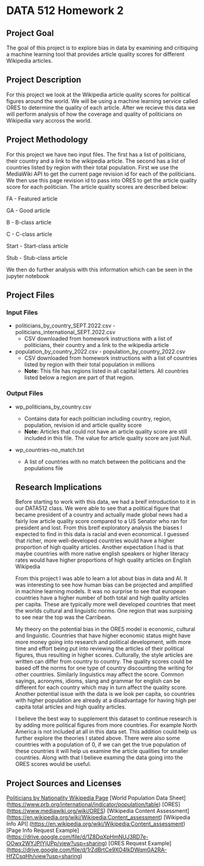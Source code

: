 # DATA 512 Homework 2
## Project Goal
The goal of this project is to explore bias in data by examining and critiquing a machine learning tool that provides article quality scores for different Wikipedia articles.  

## Project Description
For this project we look at the Wikipedia article quality scores for political figures around the world. We will be using a machine learning service called ORES to determine the quality of each article. After we recieve this data we will perform analysis of how the coverage and quality of politicians on Wikipedia vary accross the world. 

## Project Methodology
For this project we have two input files. The first has a list of politicians, their country and a link to the wikipedia article. The second has a list of countries listed by region with their total population.
First we use the MediaWiki API to get the current page revision id for each of the politicians. We then use this page revision id to pass into ORES to get the article quality score for each politician. The article quality scores are described below:

FA - Featured article

GA - Good article

B - B-class article

C - C-class article

Start - Start-class article

Stub - Stub-class article

We then do further analysis with this information which can be seen in the jupyter notebook

## Project Files
### Input Files
- politicians_by_country_SEPT.2022.csv - politicians_international_SEPT.2022.csv
  - CSV downloaded from homework instructions with a list of politicians, their country and a link to the wikipedia article
- population_by_country_2022.csv - population_by_country_2022.csv
  - CSV downloaded from homework instructions with a list of countries listed by region with their total population in millions
  - **Note:** This file has regions listed in all capital letters. All countries listed below a region are part of that region.
### Output Files
- wp_politicians_by_country.csv
  - Contains data for each politician including country, region, population, revision id and article quality score
  - **Note:** Articles that could not have an article quality score are still included in this file. The value for article quality score are just Null.
- wp_countries-no_match.txt
  - A list of countries with no match between the politicians and the populations file
  
  ## Research Implications
    Before starting to work with this data, we had a breif introduction to it in our DATA512 class. We were able to see that a political figure that became president of a country and actually made global news had a fairly low article quality score compared to a US Senator who ran for president and lost. From this breif exploratory analysis the biases I expected to find in this data is racial and even economical. I guessed that richer, more well-developed countries would have a higher proportion of high quality articles. Another expectation I had is that maybe countries with more native english speakers or higher literacy rates would have higher proportions of high quality articles on English Wikipedia
    
    From this project I was able to learn a lot about bias in data and AI. It was interesting to see how human bias can be projected and amplified in machine learning models. It was no surprise to see that european countries have a higher number of both total and high quality articles per capita. These are typically more well developed countries that meet the worlds cultural and linguistic norms. One region that was surpising to see near the top was the Carribean. 
    
    My theory on the potential bias in the ORES model is economic, cultural and linguistic. Countries that have higher economic status might have more money going into research and political development, with more time and effort being put into reviewing the articles of their political figures, thus resulting in higher scores. Culturally, the style articles are written can differ from country to country. The quality scores could be based off the norms for one type of country discounting the writing for other countries. Similarly linguistics may affect the score. Common sayings, acronyms, idioms, slang and grammar for english can be different for each country which may in turn affect the quality score. Another potential issue with the data is we look per capita, so countries with higher population are already at a disadvantage for having high per capita total articles and high quality articles.
    
    I believe the best way to supplement this dataset to continue research is by adding more political figures from more countries. For example North America is not included at all in this data set. This addition could help us further explore the theories I stated above. There were also some countries with a population of 0, if we can get the true population of these countries it will help us examine the article qualities for smaller countries. Along with that I believe examing the data going into the ORES scores would be useful. 
    
## Project Sources and Licenses
[Politicians by Nationality Wikipedia Page](https://en.wikipedia.org/wiki/Category:Politicians_by_nationality)
[World Population Data Sheet] (https://www.prb.org/international/indicator/population/table)
[ORES] (https://www.mediawiki.org/wiki/ORES)
[Wikipedia Content Assessment] (https://en.wikipedia.org/wiki/Wikipedia:Content_assessment)
[Wikipedia Info API] (https://en.wikipedia.org/wiki/Wikipedia:Content_assessment)
[Page Info Request Example] (https://drive.google.com/file/d/1Z8DqXpHmNUJ3RD7e-OOwx2WYJPIYjUPp/view?usp=sharing)
[ORES Request Example] (https://drive.google.com/file/d/1rZdBrtCe9XO4IkDWqm0A2RA-HfZCsqHh/view?usp=sharing)
